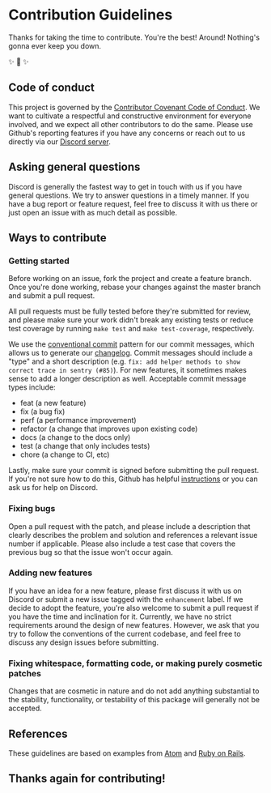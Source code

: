 # Contribution Guidelines

Thanks for taking the time to contribute. You're the best! Around! Nothing's gonna ever keep you down.

✨ 🎉 ✨

## Code of conduct

This project is governed by the [Contributor Covenant Code of Conduct](CODE_OF_CONDUCT.md). We want to cultivate a respectful and constructive environment for everyone involved, and we expect all other contributors to do the same. Please use Github's reporting features if you have any concerns or reach out to us directly via our [Discord server](https://discord.gg/gMfXeXR).

## Asking general questions

Discord is generally the fastest way to get in touch with us if you have general questions. We try to answer questions in a timely manner. If you have a bug report or feature request, feel free to discuss it with us there or just open an issue with as much detail as possible.

## Ways to contribute

### Getting started

Before working on an issue, fork the project and create a feature branch. Once you're done working, rebase your changes against the master branch and submit a pull request.

All pull requests must be fully tested before they're submitted for review, and please make sure your work didn't break any existing tests or reduce test coverage by running `make test` and `make test-coverage`, respectively.

We use the [conventional commit](https://www.conventionalcommits.org/en/v1.0.0/) pattern for our commit messages, which allows us to generate our [changelog](CHANGELOG.md). Commit messages should include a "type" and a short description (e.g. `fix: add helper methods to show correct trace in sentry (#85)`). For new features, it sometimes makes sense to add a longer description as well. Acceptable commit message types include:

* feat (a new feature)
* fix (a bug fix)
* perf (a performance improvement)
* refactor (a change that improves upon existing code)
* docs (a change to the docs only)
* test (a change that only includes tests)
* chore (a change to CI, etc)

Lastly, make sure your commit is signed before submitting the pull request. If you're not sure how to do this, Github has helpful [instructions](https://help.github.com/en/github/authenticating-to-github/signing-commits) or you can ask us for help on Discord.

### Fixing bugs

Open a pull request with the patch, and please include a description that clearly describes the problem and solution and references a relevant issue number if applicable. Please also include a test case that covers the previous bug so that the issue won't occur again.

### Adding new features

If you have an idea for a new feature, please first discuss it with us on Discord or submit a new issue tagged with the `enhancement` label. If we decide to adopt the feature, you're also welcome to submit a pull request if you have the time and inclination for it. Currently, we have no strict requirements around the design of new features. However, we ask that you try to follow the conventions of the current codebase, and feel free to discuss any design issues before submitting.

### Fixing whitespace, formatting code, or making purely cosmetic patches

Changes that are cosmetic in nature and do not add anything substantial to the stability, functionality, or testability of this package will generally not be accepted.

## References

These guidelines are based on examples from [Atom](https://github.com/atom/atom/blob/master/CONTRIBUTING.md) and [Ruby on Rails](https://github.com/rails/rails/blob/master/CONTRIBUTING.md).

## Thanks again for contributing!
